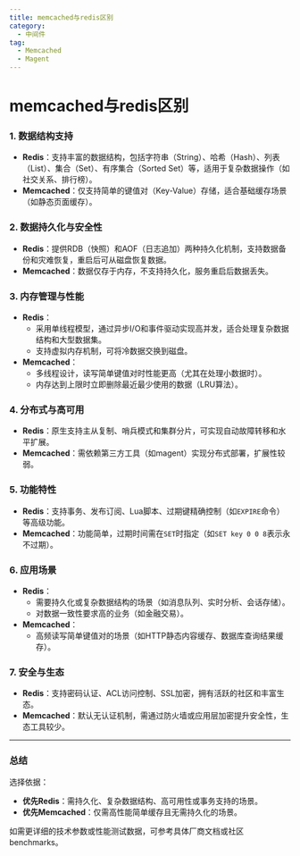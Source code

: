 ```yaml
---
title: memcached与redis区别
category:
  - 中间件
tag:
  - Memcached
  - Magent
---
```


# memcached与redis区别


### **1. 数据结构支持**
- **Redis**：支持丰富的数据结构，包括字符串（String）、哈希（Hash）、列表（List）、集合（Set）、有序集合（Sorted Set）等，适用于复杂数据操作（如社交关系、排行榜）。
- **Memcached**：仅支持简单的键值对（Key-Value）存储，适合基础缓存场景（如静态页面缓存）。

### **2. 数据持久化与安全性**
- **Redis**：提供RDB（快照）和AOF（日志追加）两种持久化机制，支持数据备份和灾难恢复，重启后可从磁盘恢复数据。
- **Memcached**：数据仅存于内存，不支持持久化，服务重启后数据丢失。

### **3. 内存管理与性能**
- **Redis**：  
  - 采用单线程模型，通过异步I/O和事件驱动实现高并发，适合处理复杂数据结构和大型数据集。  
  - 支持虚拟内存机制，可将冷数据交换到磁盘。  
- **Memcached**：  
  - 多线程设计，读写简单键值对时性能更高（尤其在处理小数据时）。  
  - 内存达到上限时立即删除最近最少使用的数据（LRU算法）。

### **4. 分布式与高可用**
- **Redis**：原生支持主从复制、哨兵模式和集群分片，可实现自动故障转移和水平扩展。  
- **Memcached**：需依赖第三方工具（如magent）实现分布式部署，扩展性较弱。

### **5. 功能特性**
- **Redis**：支持事务、发布订阅、Lua脚本、过期键精确控制（如`EXPIRE`命令）等高级功能。  
- **Memcached**：功能简单，过期时间需在`SET`时指定（如`SET key 0 0 8`表示永不过期）。

### **6. 应用场景**
- **Redis**：  
  - 需要持久化或复杂数据结构的场景（如消息队列、实时分析、会话存储）。  
  - 对数据一致性要求高的业务（如金融交易）。  
- **Memcached**：  
  - 高频读写简单键值对的场景（如HTTP静态内容缓存、数据库查询结果缓存）。  

### **7. 安全与生态**
- **Redis**：支持密码认证、ACL访问控制、SSL加密，拥有活跃的社区和丰富生态。  
- **Memcached**：默认无认证机制，需通过防火墙或应用层加密提升安全性，生态工具较少。

---

### **总结**  
选择依据：  
- **优先Redis**：需持久化、复杂数据结构、高可用性或事务支持的场景。  
- **优先Memcached**：仅需高性能简单缓存且无需持久化的场景。  

如需更详细的技术参数或性能测试数据，可参考具体厂商文档或社区 benchmarks。